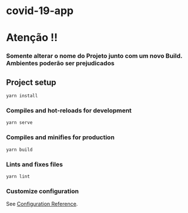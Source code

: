 # covid-19-app

# Atenção !!
### Somente alterar o nome do Projeto junto com um novo Build. Ambientes poderão ser prejudicados

## Project setup
```
yarn install
```

### Compiles and hot-reloads for development
```
yarn serve
```

### Compiles and minifies for production
```
yarn build
```

### Lints and fixes files
```
yarn lint
```

### Customize configuration
See [Configuration Reference](https://cli.vuejs.org/config/).
